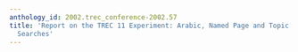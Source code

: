 ```yaml
---
anthology_id: 2002.trec_conference-2002.57
title: 'Report on the TREC 11 Experiment: Arabic, Named Page and Topic Distillation
  Searches'
---
```

